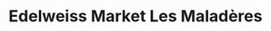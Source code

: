 ---
title: "Edelweiss Market Les Maladères"
url: /sion/edelweiss-market-les-maladeres/
shop: Lebensmittel
---
